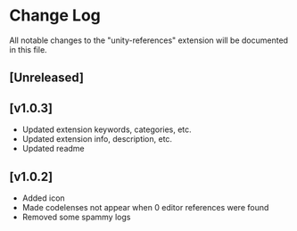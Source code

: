 # Change Log

All notable changes to the "unity-references" extension will be documented in this file.

## [Unreleased]

## [v1.0.3]

- Updated extension keywords, categories, etc.
- Updated extension info, description, etc.
- Updated readme

## [v1.0.2]

- Added icon
- Made codelenses not appear when 0 editor references were found
- Removed some spammy logs
